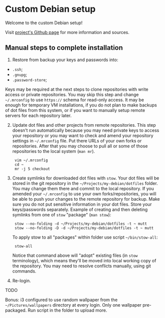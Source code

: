 # Custom Debian setup

Welcome to the custom Debian setup!

Visit [project's Github page](https://github.com/nikolay-turpitko/my-debian)
for more information and sources.

## Manual steps to complete installation

1. Restore from backup your keys and passwords into:

  - `.ssh`;
  - `.gnupg`;
  - `.password-store`;

   Keys may be required at the next steps to clone repositories with write
   access or private repositories. You may skip this step and change
   `~/.mrconfig` to use `https://` schema for read-only access. It may be
   enough for temporary VM installations, if you do not plan to make backups of
   dot files from this system, or if you want to manually setup remote servers
   for each repository later.

2. Update dot files and other projects from remote repositories.  This step
   doesn't run automatically because you may need private keys to access your
   repository or you may want to check and amend your repository settings in
   `~/.mrconfig` file. Put there URLs of your own forks or repositories. After
   that you may choose to pull all or some of those repositories to the local
   system (`man mr`).

        vim ~/.mrconfig
        cd ~
        mr -j 5 checkout

3. Create symlinks for downloaded dot files with `stow`. Your dot files will be
   stored in the git repository in the `~/Projects/my-debian/dotfiles` folder.
   You may change them there and commit to the local repository. If you
   amended your `~/.mrconfig` to use your own forks/repositories, you will be
   able to push your changes to the remote repository for backup. Make sure you
   do not put sensitive information in your dot files. Store your keys/passwords
   separately. Example of creating and then deleting symlinks from one of `stow`
   "package" (`man stow`):

        stow --no-folding -d ~/Projects/my-debian/dotfiles -t ~ mutt
        stow --no-folding -D -d ~/Projects/my-debian/dotfiles -t ~ mutt

   To apply stow to all "packages" within folder use script `~/bin/stow-all`:

        stow-all

   Notice that command above will "adopt" existing files (in `stow` terminology),
   which means they'll be moved into local working copy of the repository. You
   may need to resolve conflicts manually, using git commands.

4. Re-login.

TODO

Bonus: i3 configured to use random wallpaper from the `~/Pictures/wallpapers`
directory at every login.  Only one wallpaper pre-packaged. Run script in the
folder to upload more.
